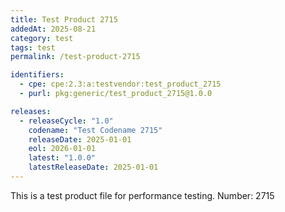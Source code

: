 ```yaml
---
title: Test Product 2715
addedAt: 2025-08-21
category: test
tags: test
permalink: /test-product-2715

identifiers:
  - cpe: cpe:2.3:a:testvendor:test_product_2715
  - purl: pkg:generic/test_product_2715@1.0.0

releases:
  - releaseCycle: "1.0"
    codename: "Test Codename 2715"
    releaseDate: 2025-01-01
    eol: 2026-01-01
    latest: "1.0.0"
    latestReleaseDate: 2025-01-01
---
```


This is a test product file for performance testing. Number: 2715
